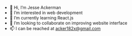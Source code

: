 - 👋 Hi, I’m Jesse Ackerman
- 👀 I’m interested in web development
- 🌱 I’m currently learning React.js
- 💞️ I’m looking to collaborate on improving website interface
- 📫 I can be reached at acker182x@gmail.com

<!---
ackerman182/ackerman182 is a ✨ special ✨ repository because its `README.md` (this file) appears on your GitHub profile.
You can click the Preview link to take a look at your changes.
--->

